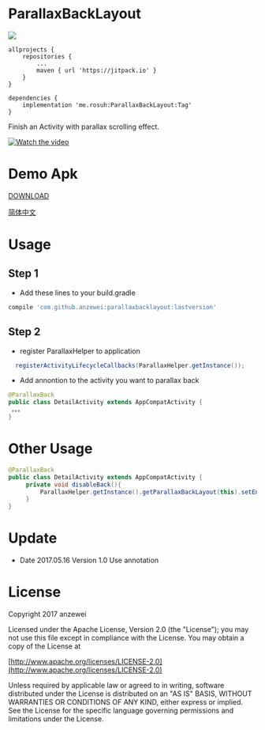 # ParallaxBackLayout

[![](https://jitpack.io/v/me.rosuh/ParallaxBackLayout.svg)](https://jitpack.io/#me.rosuh/ParallaxBackLayout)

```
allprojects {
	repositories {
		...
		maven { url 'https://jitpack.io' }
	}
}
```
```
dependencies {
	implementation 'me.rosuh:ParallaxBackLayout:Tag'
}
```

Finish an Activity with parallax scrolling effect.

[![Watch the video](https://github.com/anzewei/ParallaxBackLayout/blob/master/ext/video.png)](https://youtu.be/6da7UZh8MRk)
# Demo Apk

<a href="https://github.com/anzewei/ParallaxBackLayout/blob/master/ext/demo.apk?raw=true">DOWNLOAD</a>


<a href="https://github.com/anzewei/ParallaxBackLayout/blob/master/README_ZH.md">简体中文</a>

# Usage

## Step 1

- Add these lines to your build.gradle

``` groovy
compile 'com.github.anzewei:parallaxbacklayout:lastversion'
``` 
	
## Step 2

- register ParallaxHelper to application

``` java
  registerActivityLifecycleCallbacks(ParallaxHelper.getInstance());
```
- Add annontion to  the activity you want to parallax back

``` java
@ParallaxBack
public class DetailActivity extends AppCompatActivity {
 。。。
}
```
# Other Usage



``` java
@ParallaxBack
public class DetailActivity extends AppCompatActivity {
     private void disableBack(){
         ParallaxHelper.getInstance().getParallaxBackLayout(this).setEnableGesture(false);
     }
}
```

# Update
- Date 2017.05.16  Version  1.0
    Use annotation 

# License

Copyright 2017 anzewei

Licensed under the Apache License, Version 2.0 (the "License"); you may not use this file except in compliance with the License. You may obtain a copy of the License at

[http://www.apache.org/licenses/LICENSE-2.0](http://www.apache.org/licenses/LICENSE-2.0)

Unless required by applicable law or agreed to in writing, software distributed under the License is distributed on an "AS IS" BASIS, WITHOUT WARRANTIES OR CONDITIONS OF ANY KIND, either express or implied. See the License for the specific language governing permissions and limitations under the License.
